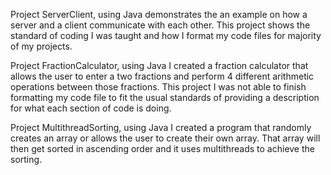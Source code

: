 Project ServerClient, using Java demonstrates the an example on how a server and a client communicate with each other. This project shows the standard of coding I was taught and how I format my code files for majority of my projects.

Project FractionCalculator, using Java I created a fraction calculator that allows the user to enter a two fractions and perform 4 different arithmetic operations between those fractions. This project I was not able to finish formatting my code file to fit the usual standards of providing a description for what each section of code is doing.

Project MultithreadSorting, using Java I created a program that randomly creates an array or allows the user to create their own array. That array will then get sorted in ascending order and it uses multithreads to achieve the sorting.
